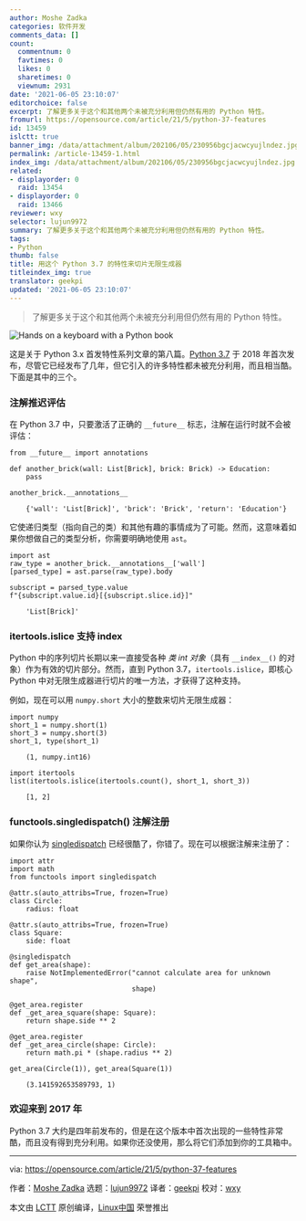 ```yaml
---
author: Moshe Zadka
categories: 软件开发
comments_data: []
count:
  commentnum: 0
  favtimes: 0
  likes: 0
  sharetimes: 0
  viewnum: 2931
date: '2021-06-05 23:10:07'
editorchoice: false
excerpt: 了解更多关于这个和其他两个未被充分利用但仍然有用的 Python 特性。
fromurl: https://opensource.com/article/21/5/python-37-features
id: 13459
islctt: true
banner_img: /data/attachment/album/202106/05/230956bgcjacwcyujlndez.jpg
permalink: /article-13459-1.html
index_img: /data/attachment/album/202106/05/230956bgcjacwcyujlndez.jpg.thumb.jpg
related:
- displayorder: 0
  raid: 13454
- displayorder: 0
  raid: 13466
reviewer: wxy
selector: lujun9972
summary: 了解更多关于这个和其他两个未被充分利用但仍然有用的 Python 特性。
tags:
- Python
thumb: false
title: 用这个 Python 3.7 的特性来切片无限生成器
titleindex_img: true
translator: geekpi
updated: '2021-06-05 23:10:07'
---
```



> 
> 了解更多关于这个和其他两个未被充分利用但仍然有用的 Python 特性。
> 
> 
> 


![](/data/attachment/album/202106/05/230956bgcjacwcyujlndez.jpg "Hands on a keyboard with a Python book ")


这是关于 Python 3.x 首发特性系列文章的第八篇。[Python 3.7](https://opensource.com/downloads/cheat-sheet-python-37-beginners) 于 2018 年首次发布，尽管它已经发布了几年，但它引入的许多特性都未被充分利用，而且相当酷。下面是其中的三个。


### 注解推迟评估


在 Python 3.7 中，只要激活了正确的 `__future__` 标志，注解在运行时就不会被评估：



```
from __future__ import annotations

def another_brick(wall: List[Brick], brick: Brick) -> Education:
    pass

```


```
another_brick.__annotations__

```


```
    {'wall': 'List[Brick]', 'brick': 'Brick', 'return': 'Education'}

```

它使递归类型（指向自己的类）和其他有趣的事情成为了可能。然而，这意味着如果你想做自己的类型分析，你需要明确地使用 `ast`。



```
import ast
raw_type = another_brick.__annotations__['wall']
[parsed_type] = ast.parse(raw_type).body

```


```
subscript = parsed_type.value
f"{subscript.value.id}[{subscript.slice.id}]"

```


```
    'List[Brick]'

```

### itertools.islice 支持 **index**


Python 中的序列切片长期以来一直接受各种 *类 int 对象*（具有 `__index__()` 的对象）作为有效的切片部分。然而，直到 Python 3.7，`itertools.islice`，即核心 Python 中对无限生成器进行切片的唯一方法，才获得了这种支持。


例如，现在可以用 `numpy.short` 大小的整数来切片无限生成器：



```
import numpy
short_1 = numpy.short(1)
short_3 = numpy.short(3)
short_1, type(short_1)

```


```
    (1, numpy.int16)

```


```
import itertools
list(itertools.islice(itertools.count(), short_1, short_3))

```


```
    [1, 2]

```

### functools.singledispatch() 注解注册


如果你认为 [singledispatch](https://opensource.com/article/19/5/python-singledispatch) 已经很酷了，你错了。现在可以根据注解来注册了：



```
import attr
import math
from functools import singledispatch

@attr.s(auto_attribs=True, frozen=True)
class Circle:
    radius: float
       
@attr.s(auto_attribs=True, frozen=True)
class Square:
    side: float

@singledispatch
def get_area(shape):
    raise NotImplementedError("cannot calculate area for unknown shape",
                              shape)

@get_area.register
def _get_area_square(shape: Square):
    return shape.side ** 2

@get_area.register
def _get_area_circle(shape: Circle):
    return math.pi * (shape.radius ** 2)

get_area(Circle(1)), get_area(Square(1))

```


```
    (3.141592653589793, 1)

```

### 欢迎来到 2017 年


Python 3.7 大约是四年前发布的，但是在这个版本中首次出现的一些特性非常酷，而且没有得到充分利用。如果你还没使用，那么将它们添加到你的工具箱中。




---


via: <https://opensource.com/article/21/5/python-37-features>


作者：[Moshe Zadka](https://opensource.com/users/moshez) 选题：[lujun9972](https://github.com/lujun9972) 译者：[geekpi](https://github.com/geekpi) 校对：[wxy](https://github.com/wxy)


本文由 [LCTT](https://github.com/LCTT/TranslateProject) 原创编译，[Linux中国](https://linux.cn/) 荣誉推出